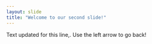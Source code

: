 ```yaml
---
layout: slide
title: "Welcome to our second slide!"
---
```

Text updated for this line,.
Use the left arrow to go back!
